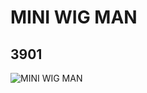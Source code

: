# MINI WIG MAN
## 3901
![MINI WIG MAN](https://lc-www-live-s.legocdn.com/media/bricks/5/2/390125.jpg)